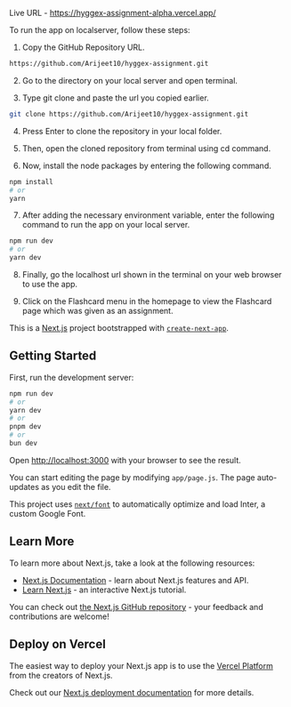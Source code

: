 Live URL - https://hyggex-assignment-alpha.vercel.app/

To run the app on localserver, follow these steps:

1. Copy the GitHub Repository URL.

```bash
https://github.com/Arijeet10/hyggex-assignment.git
```

2. Go to the directory on your local server and open terminal.

3. Type git clone and paste the url you copied earlier.

```bash
git clone https://github.com/Arijeet10/hyggex-assignment.git
```

4. Press Enter to clone the repository in your local folder.

5. Then, open the cloned repository from terminal using cd command.

6. Now, install the node packages by entering the following command.

```bash
npm install
# or
yarn
```

7. After adding the necessary environment variable, enter the following command to run the app on your local server.

```bash
npm run dev
# or
yarn dev
```

8. Finally, go the localhost url shown in the terminal on your web browser to use the app.

9. Click on the Flashcard menu in the homepage to view the Flashcard page which was given as an assignment.



This is a [Next.js](https://nextjs.org/) project bootstrapped with [`create-next-app`](https://github.com/vercel/next.js/tree/canary/packages/create-next-app).

## Getting Started

First, run the development server:

```bash
npm run dev
# or
yarn dev
# or
pnpm dev
# or
bun dev
```

Open [http://localhost:3000](http://localhost:3000) with your browser to see the result.

You can start editing the page by modifying `app/page.js`. The page auto-updates as you edit the file.

This project uses [`next/font`](https://nextjs.org/docs/basic-features/font-optimization) to automatically optimize and load Inter, a custom Google Font.

## Learn More

To learn more about Next.js, take a look at the following resources:

- [Next.js Documentation](https://nextjs.org/docs) - learn about Next.js features and API.
- [Learn Next.js](https://nextjs.org/learn) - an interactive Next.js tutorial.

You can check out [the Next.js GitHub repository](https://github.com/vercel/next.js/) - your feedback and contributions are welcome!

## Deploy on Vercel

The easiest way to deploy your Next.js app is to use the [Vercel Platform](https://vercel.com/new?utm_medium=default-template&filter=next.js&utm_source=create-next-app&utm_campaign=create-next-app-readme) from the creators of Next.js.

Check out our [Next.js deployment documentation](https://nextjs.org/docs/deployment) for more details.
